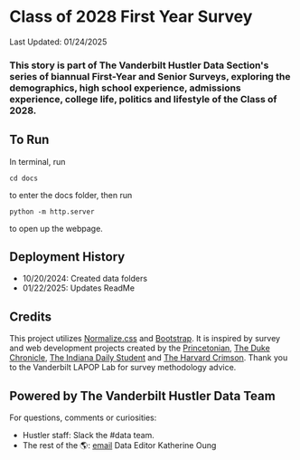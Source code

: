 # Class of 2028 First Year Survey
Last Updated: 01/24/2025 <br>
### This story is part of The Vanderbilt Hustler Data Section's series of biannual First-Year and Senior Surveys, exploring the demographics, high school experience, admissions experience, college life, politics and lifestyle of the Class of 2028.

## To Run
In terminal, run
```
cd docs
```
to enter the docs folder, then run
```
python -m http.server
```
to open up the webpage.

## Deployment History
- 10/20/2024: Created data folders
- 01/22/2025: Updates ReadMe

## Credits

This project utilizes [Normalize.css](https://necolas.github.io/normalize.css/) and [Bootstrap](https://getbootstrap.com/). It is inspired by survey and web development projects created by the [Princetonian](https://projects.dailyprincetonian.com/frosh-survey-25/index.html), [The Duke Chronicle](https://www.dukechronicle.com/article/2022/01/duke-university-chronicle-first-year-survey-meet-class-of-2025-demographic-race-gender-income), [The Indiana Daily Student](https://specials.idsnews.com/afghanistan-taliban-visa-asylum-immigration-bloomington/) and [The Harvard Crimson](https://features.thecrimson.com/2021/freshman-survey/). Thank you to the Vanderbilt LAPOP Lab for survey methodology advice.

## Powered by The Vanderbilt Hustler Data Team
For questions, comments or curiosities: 
- Hustler staff: Slack the #data team. 
- The rest of the 🌎: [email](mailto:katherine.oung@vanderbilt.edu) Data Editor Katherine Oung

